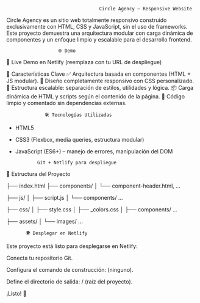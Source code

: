                                       Circle Agency – Responsive Website

Circle Agency es un sitio web totalmente responsivo construido exclusivamente con HTML, CSS y JavaScript, sin el uso de frameworks. Este proyecto demuestra una arquitectura modular con carga dinámica de componentes y un enfoque limpio y escalable para el desarrollo frontend.

                       🌐 Demo
🔗 Live Demo en Netlify (reemplaza con tu URL de despliegue)

🧩 Características Clave
✅ Arquitectura basada en componentes (HTML + JS modular).
🎯 Diseño completamente responsivo con CSS personalizado.
📁 Estructura escalable: separación de estilos, utilidades y lógica.
📦 Carga dinámica de HTML y scripts según el contenido de la página.
💬 Código limpio y comentado sin dependencias externas.

                  🛠️ Tecnologías Utilizadas

- HTML5

- CSS3 (Flexbox, media queries, estructura modular)

- JavaScript (ES6+) – manejo de errores, manipulación del DOM


              Git + Netlify para despliegue

📁 Estructura del Proyecto


├── index.html
├── components/
│   └── component-header.html, ...

├── js/
│   ├── script.js
│   └── components/ ...

├── css/
│   ├── style.css
│   ├── _colors.css
│   ├── components/ ...

├── assets/
│   └── images/ ...






           🌍 Desplegar en Netlify

Este proyecto está listo para desplegarse en Netlify:

Conecta tu repositorio Git.

Configura el comando de construcción: (ninguno).

Define el directorio de salida: / (raíz del proyecto).

¡Listo! 🎉
